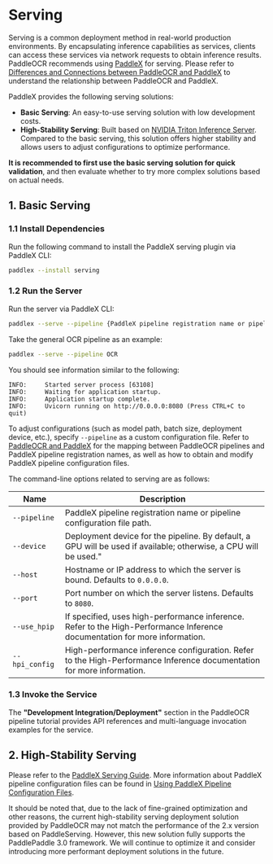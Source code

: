# Serving

Serving is a common deployment method in real-world production environments. By encapsulating inference capabilities as services, clients can access these services via network requests to obtain inference results. PaddleOCR recommends using [PaddleX](https://github.com/PaddlePaddle/PaddleX) for serving. Please refer to [Differences and Connections between PaddleOCR and PaddleX](../paddleocr_and_paddlex.en.md#1-Differences-and-Connections-Between-PaddleOCR-and-PaddleX) to understand the relationship between PaddleOCR and PaddleX.

PaddleX provides the following serving solutions:

- **Basic Serving**: An easy-to-use serving solution with low development costs.
- **High-Stability Serving**: Built based on [NVIDIA Triton Inference Server](https://developer.nvidia.com/triton-inference-server). Compared to the basic serving, this solution offers higher stability and allows users to adjust configurations to optimize performance.

**It is recommended to first use the basic serving solution for quick validation**, and then evaluate whether to try more complex solutions based on actual needs.

## 1. Basic Serving

### 1.1 Install Dependencies

Run the following command to install the PaddleX serving plugin via PaddleX CLI:

```bash
paddlex --install serving
```

### 1.2 Run the Server

Run the server via PaddleX CLI:

```bash
paddlex --serve --pipeline {PaddleX pipeline registration name or pipeline configuration file path} [{other command-line options}]
```

Take the general OCR pipeline as an example:

```bash
paddlex --serve --pipeline OCR
```

You should see information similar to the following:

```text
INFO:     Started server process [63108]
INFO:     Waiting for application startup.
INFO:     Application startup complete.
INFO:     Uvicorn running on http://0.0.0.0:8080 (Press CTRL+C to quit)
```

To adjust configurations (such as model path, batch size, deployment device, etc.), specify `--pipeline` as a custom configuration file. Refer to [PaddleOCR and PaddleX](../paddleocr_and_paddlex.en.md) for the mapping between PaddleOCR pipelines and PaddleX pipeline registration names, as well as how to obtain and modify PaddleX pipeline configuration files.

The command-line options related to serving are as follows:

<table>
<thead>
<tr>
<th>Name</th>
<th>Description</th>
</tr>
</thead>
<tbody>
<tr>
<td><code>--pipeline</code></td>
<td>PaddleX pipeline registration name or pipeline configuration file path.</td>
</tr>
<tr>
<td><code>--device</code></td>
<td>Deployment device for the pipeline. By default, a GPU will be used if available; otherwise, a CPU will be used."</td>
</tr>
<tr>
<td><code>--host</code></td>
<td>Hostname or IP address to which the server is bound. Defaults to <code>0.0.0.0</code>.</td>
</tr>
<tr>
<td><code>--port</code></td>
<td>Port number on which the server listens. Defaults to <code>8080</code>.</td>
</tr>
<tr>
<td><code>--use_hpip</code></td>
<td>If specified, uses high-performance inference. Refer to the High-Performance Inference documentation for more information.</td>
</tr>
<tr>
<td><code>--hpi_config</code></td>
<td>High-performance inference configuration. Refer to the High-Performance Inference documentation for more information.</td>
</tr>
</tbody>
</table>

### 1.3 Invoke the Service

The <b>"Development Integration/Deployment"</b> section in the PaddleOCR pipeline tutorial provides API references and multi-language invocation examples for the service.

## 2. High-Stability Serving

Please refer to the [PaddleX Serving Guide](https://paddlepaddle.github.io/PaddleX/latest/en/pipeline_deploy/serving.html#2). More information about PaddleX pipeline configuration files can be found in [Using PaddleX Pipeline Configuration Files](../paddleocr_and_paddlex.en.md#3-using-paddlex-pipeline-configuration-files).

It should be noted that, due to the lack of fine-grained optimization and other reasons, the current high-stability serving deployment solution provided by PaddleOCR may not match the performance of the 2.x version based on PaddleServing. However, this new solution fully supports the PaddlePaddle 3.0 framework. We will continue to optimize it and consider introducing more performant deployment solutions in the future.
